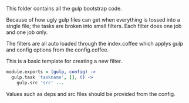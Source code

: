 This folder contains all the gulp bootstrap code.

Because of how ugly gulp files can get when everything is tossed
into a single file; the tasks are broken into small filters. Each
filter does one job and one job only.

The filters are all auto loaded through the index.coffee which applys gulp
and config options from the config.coffee.

This is a basic template for creating a new filter.
```coffeescript
module.exports = (gulp, config) ->
  gulp.task 'taskname', [], () ->
  	gulp.src 'src' ...
```

Values such as deps and src files should be provided from the config.